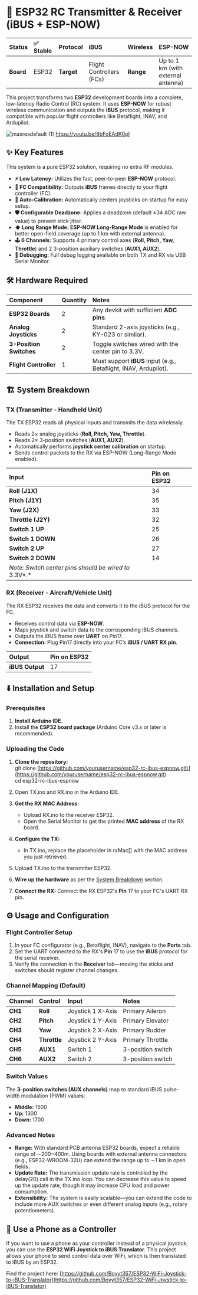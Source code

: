 # **📡 ESP32 RC Transmitter & Receiver (iBUS \+ ESP-NOW)**

| Status | ✅ Stable | Protocol | iBUS | Wireless | ESP-NOW |
| :---- | :---- | :---- | :---- | :---- | :---- |
| **Board** | ESP32 | **Target** | Flight Controllers (FCs) | **Range** | Up to 1 km (with external antenna) |

This project transforms two **ESP32** development boards into a complete, low-latency Radio Control (RC) system. It uses **ESP-NOW** for robust wireless communication and outputs the **iBUS** protocol, making it compatible with popular flight controllers like Betaflight, INAV, and Ardupilot.

![maxresdefault (1)](https://github.com/user-attachments/assets/06c6ddb7-ed89-4009-84ce-485271e6e2d8)
https://youtu.be/8bFoEAdK0pI

## **✨ Key Features**

This system is a pure ESP32 solution, requiring no extra RF modules.

* **⚡ Low Latency:** Utilizes the fast, peer-to-peer **ESP-NOW** protocol.  
* **🔌 FC Compatibility:** Outputs **iBUS** frames directly to your flight controller (FC).  
* **📐 Auto-Calibration:** Automatically centers joysticks on startup for easy setup.  
* **🛡️ Configurable Deadzone:** Applies a deadzone (default ±34 ADC raw value) to prevent stick jitter.  
* **⬆️ Long Range Mode:** **ESP-NOW Long-Range Mode** is enabled for better open-field coverage (up to 1 km with external antenna).  
* **🕹️ 6 Channels:** Supports 4 primary control axes (**Roll, Pitch, Yaw, Throttle**) and 2 3-position auxiliary switches (**AUX1, AUX2**).  
* **🐛 Debugging:** Full debug logging available on both TX and RX via USB Serial Monitor.

## **🛠️ Hardware Required**

| Component | Quantity | Notes |
| :---- | :---- | :---- |
| **ESP32 Boards** | 2 | Any devkit with sufficient **ADC pins**. |
| **Analog Joysticks** | 2 | Standard 2-axis joysticks (e.g., KY-023 or similar). |
| **3-Position Switches** | 2 | Toggle switches wired with the center pin to 3.3V. |
| **Flight Controller** | 1 | Must support **iBUS** input (e.g., Betaflight, INAV, Ardupilot). |

## **🏗️ System Breakdown**

### **TX (Transmitter \- Handheld Unit)**

The TX ESP32 reads all physical inputs and transmits the data wirelessly.

* Reads 2× analog joysticks (**Roll, Pitch, Yaw, Throttle**).  
* Reads 2× 3-position switches (**AUX1, AUX2**).  
* Automatically performs **joystick center calibration** on startup.  
* Sends control packets to the RX via ESP-NOW (Long-Range Mode enabled).

| Input | Pin on ESP32 |
| :---- | :---- |
| **Roll (J1X)** | 34 |
| **Pitch (J1Y)** | 35 |
| **Yaw (J2X)** | 33 |
| **Throttle (J2Y)** | 32 |
| **Switch 1 UP** | 25 |
| **Switch 1 DOWN** | 26 |
| **Switch 2 UP** | 27 |
| **Switch 2 DOWN** | 14 |
| *Note: Switch center pins should be wired to* 3.3V*.* |  |

### **RX (Receiver \- Aircraft/Vehicle Unit)**

The RX ESP32 receives the data and converts it to the iBUS protocol for the FC.

* Receives control data via **ESP-NOW**.  
* Maps joystick and switch data to the corresponding iBUS channels.  
* Outputs the iBUS frame over **UART** on Pin17.  
* **Connection:** Plug Pin17 directly into your FC’s **iBUS / UART RX pin**.

| Output | Pin on ESP32 |
| :---- | :---- |
| **iBUS Output** | 17 |

## **⬇️ Installation and Setup**

### **Prerequisites**

1. **Install Arduino IDE.**  
2. Install the **ESP32 board package** (Arduino Core v3.x or later is recommended).

### **Uploading the Code**

1. **Clone the repository:**  
   git clone \[https://github.com/yourusername/esp32-rc-ibus-espnow.git\](https://github.com/yourusername/esp32-rc-ibus-espnow.git)  
   cd esp32-rc-ibus-espnow

2. Open TX.ino and RX.ino in the Arduino IDE.  
3. **Get the RX MAC Address:**  
   * Upload RX.ino to the receiver ESP32.  
   * Open the Serial Monitor to get the printed **MAC address** of the RX board.  
4. **Configure the TX:**  
   * In TX.ino, replace the placeholder in rxMac\[\] with the MAC address you just retrieved.  
5. Upload TX.ino to the transmitter ESP32.  
6. **Wire up the hardware** as per the [System Breakdown](https://www.google.com/search?q=%23-system-breakdown) section.  
7. **Connect the RX:** Connect the RX ESP32's **Pin** 17 to your FC's UART RX pin.

## **⚙️ Usage and Configuration**

### **Flight Controller Setup**

1. In your FC configurator (e.g., Betaflight, INAV), navigate to the **Ports** tab.  
2. Set the UART connected to the RX's **Pin** 17 to use the **iBUS** protocol for the serial receiver.  
3. Verify the connection in the **Receiver** tab—moving the sticks and switches should register channel changes.

### **Channel Mapping (Default)**

| Channel | Control | Input | Notes |
| :---- | :---- | :---- | :---- |
| **CH1** | **Roll** | Joystick 1 X-Axis | Primary Aileron |
| **CH2** | **Pitch** | Joystick 1 Y-Axis | Primary Elevator |
| **CH3** | **Yaw** | Joystick 2 X-Axis | Primary Rudder |
| **CH4** | **Throttle** | Joystick 2 Y-Axis | Primary Throttle |
| **CH5** | **AUX1** | Switch 1 | 3-position switch |
| **CH6** | **AUX2** | Switch 2 | 3-position switch |

### **Switch Values**

The **3-position switches (AUX channels)** map to standard iBUS pulse-width modulation (PWM) values:

* **Middle:** 1500  
* **Up:** 1300  
* **Down:** 1700

### **Advanced Notes**

* **Range:** With standard PCB antenna ESP32 boards, expect a reliable range of ∼200−400m. Using boards with external antenna connectors (e.g., ESP32-WROOM-32U) can extend the range up to ∼1 km in open fields.  
* **Update Rate:** The transmission update rate is controlled by the delay(20) call in the TX.ino loop. You can decrease this value to speed up the update rate, though it may increase CPU load and power consumption.  
* **Extensibility:** The system is easily scalable—you can extend the code to include more AUX switches or even different analog inputs (e.g., rotary potentiometers).

## **📱 Use a Phone as a Controller**

If you want to use a phone as your controller instead of a physical joystick, you can use the **ESP32 WiFi Joystick to iBUS Translator**. This project allows your phone to send control data over WiFi, which is then translated to iBUS by an ESP32.

Find the project here: [https://github.com/Boyyt357/ESP32-WiFi-Joystick-to-iBUS-Translator](https://github.com/Boyyt357/ESP32-WiFi-Joystick-to-iBUS-Translator)
